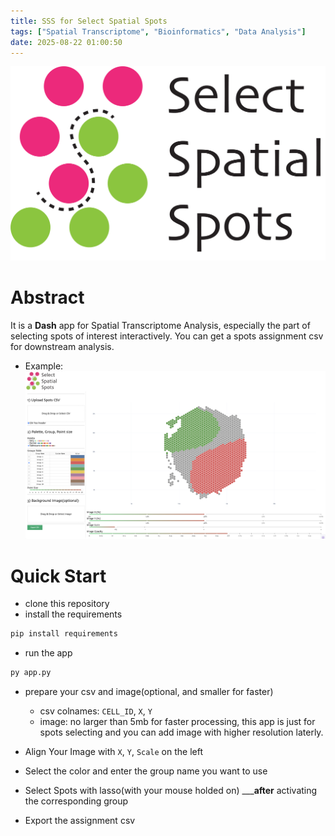 ```yaml
---
title: SSS for Select Spatial Spots
tags: ["Spatial Transcriptome", "Bioinformatics", "Data Analysis"]
date: 2025-08-22 01:00:50
---
```

![logo](./src/logo.png)
# Abstract
It is a __Dash__ app for Spatial Transcriptome Analysis, especially the part of selecting spots of interest interactively. You can get a spots assignment csv for downstream analysis.
- Example:
![Example](./src/Example.png)
# Quick Start

- clone this repository
- install the requirements
```bash
pip install requirements
```
- run the app
```bash
py app.py
```
- prepare your csv and image(optional, and smaller for faster)
    - csv colnames: `CELL_ID`, `X`, `Y`
    - image: no larger than 5mb for faster processing, this app is just for spots selecting and you can add image with higher resolution laterly.

- Align Your Image with `X`, `Y`, `Scale` on the left

- Select the color and enter the group name you want to use

- Select Spots with lasso(with your mouse holded on) _____after__ activating the corresponding group

- Export the assignment csv

    
